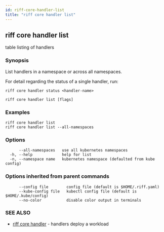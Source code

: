 ```yaml
---
id: riff-core-handler-list
title: "riff core handler list"
---
```

## riff core handler list

table listing of handlers

### Synopsis

List handlers in a namespace or across all namespaces.

For detail regarding the status of a single handler, run:

    riff core handler status <handler-name>

```
riff core handler list [flags]
```

### Examples

```
riff core handler list
riff core handler list --all-namespaces
```

### Options

```
      --all-namespaces   use all kubernetes namespaces
  -h, --help             help for list
  -n, --namespace name   kubernetes namespace (defaulted from kube config)
```

### Options inherited from parent commands

```
      --config file        config file (default is $HOME/.riff.yaml)
      --kube-config file   kubectl config file (default is $HOME/.kube/config)
      --no-color           disable color output in terminals
```

### SEE ALSO

* [riff core handler](riff_core_handler.md)	 - handlers deploy a workload

